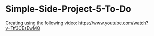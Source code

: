 # Simple-Side-Project-5-To-Do

Creating using the following video: https://www.youtube.com/watch?v=Ttf3CEsEwMQ
